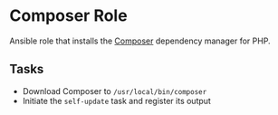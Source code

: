 # Composer Role
Ansible role that installs the [Composer](http://getcomposer.org) dependency manager for PHP.

## Tasks
* Download Composer to `/usr/local/bin/composer`
* Initiate the `self-update` task and register its output
